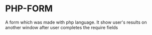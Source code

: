 # PHP-FORM
A form which was made with php language. It show user's results on another window after user completes the require fields
